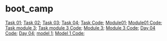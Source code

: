 # boot_camp
[Task 01](https://umberban.github.io/boot_camp/1day/task_01);
[Task 02](https://umberban.github.io/boot_camp/1day/task_02);
[Task 03](https://umberban.github.io/boot_camp/1day/task_03);
[Task 04](https://umberban.github.io/boot_camp/1day/task_04);
[Task Code](https://github.com/Umberban/boot_camp/tree/master/1day);
[Module01](https://umberban.github.io/boot_camp/html-css/module_1-2/module1.html);
[Module01 Code](https://github.com/Umberban/boot_camp/tree/master/html-css/module_1-2);
[Task module 3](https://umberban.github.io/boot_camp/day03/Task_module3);
[Task module 3 Code](https://github.com/Umberban/boot_camp/tree/master/day03);
[Module 3](https://umberban.github.io/boot_camp/html-css/module_3);
[Module 3 Code](https://github.com/Umberban/boot_camp/tree/master/html-css/module_3);
[Day 04 Code](https://github.com/Umberban/boot_camp/tree/master/day04);
[Day 04](https://umberban.github.io/boot_camp/Day/day04/Task1);
[model 1](https://umberban.github.io/boot_camp/Day/day04/Task2);
[Model 1 Code](https://github.com/Umberban/boot_camp/tree/master/Day/day04/Task2);
